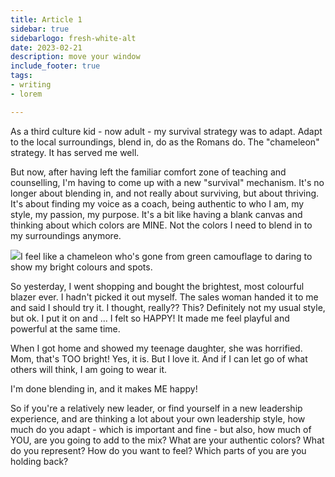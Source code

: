```yaml
---
title: Article 1
sidebar: true
sidebarlogo: fresh-white-alt
date: 2023-02-21
description: move your window
include_footer: true
tags:
- writing
- lorem

---
```

As a third culture kid - now adult - my survival strategy was to adapt. Adapt to the local surroundings, blend in, do as the Romans do. The "chameleon" strategy. It has served me well.

But now, after having left the familiar comfort zone of teaching and counselling, I'm having to come up with a new "survival" mechanism. It's no longer about blending in, and not really about surviving, but about thriving. It's about finding my voice as a coach, being authentic to who I am, my style, my passion, my purpose. It's a bit like having a blank canvas and thinking about which colors are MINE. Not the colors I need to blend in to my surroundings anymore.

<img src="/images/karen/posts/pie.png" class="is-pulled-left mr-5">I feel like a chameleon who's gone from green camouflage to daring to show my bright colours and spots.

So yesterday, I went shopping and bought the brightest, most colourful blazer ever. I hadn't picked it out myself. The sales woman handed it to me and said I should try it. I thought, really?? This? Definitely not my usual style, but ok. I put it on and ... I felt so HAPPY! It made me feel playful and powerful at the same time.

When I got home and showed my teenage daughter, she was horrified. Mom, that's TOO bright! Yes, it is. But I love it. And if I can let go of what others will think, I am going to wear it.

I'm done blending in, and it makes ME happy!

So if you're a relatively new leader, or find yourself in a new leadership experience, and are thinking a lot about your own leadership style, how much do you adapt - which is important and fine - but also, how much of YOU, are you going to add to the mix?
What are your authentic colors? What do you represent? How do you want to feel? Which parts of you are you holding back?
